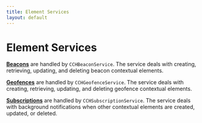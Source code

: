 ```yaml
---
title: Element Services
layout: default
---
```

# Element Services

**[Beacons](/element-services/beacons)** are handled by `CCHBeaconService`. The service deals with creating, retrieving, updating, and deleting beacon contextual elements. 


**[Geofences](/element-services/geofences)** are handled by `CCHGeofenceService`. The service deals with creating, retrieving, updating, and deleting geofence contextual elements.


**[Subscriptions](/element-services/subscriptions)** are handled by `CCHSubscriptionService`. The service deals with background notifications when other contextual elements are created, updated, or deleted.

<br />
<br />
<br />
<br />
<br />
<br />
<br />
<br />
